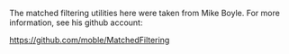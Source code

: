 The matched filtering utilities here were taken from Mike Boyle. For more information, see his github account:

https://github.com/moble/MatchedFiltering
